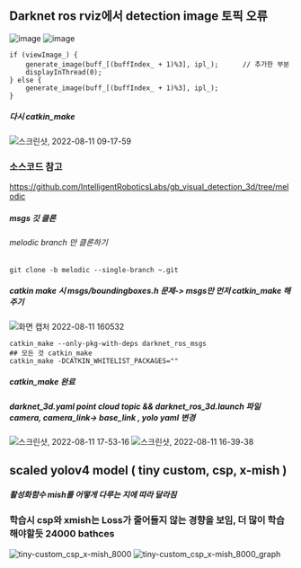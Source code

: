 ## Darknet ros rviz에서 detection image 토픽 오류
![image](https://user-images.githubusercontent.com/88171531/184043008-29af9afe-aa8b-41fd-87d1-152b6da27a92.png)
![image](https://user-images.githubusercontent.com/88171531/184043059-2dca79d0-8276-40f3-b779-b82befcd60d1.png)

```
if (viewImage_) {
    generate_image(buff_[(buffIndex_ + 1)%3], ipl_);      // 추가한 부분
    displayInThread(0);
} else {
    generate_image(buff_[(buffIndex_ + 1)%3], ipl_);
}
```
##### 다시 catkin_make
![스크린샷, 2022-08-11 09-17-59](https://user-images.githubusercontent.com/88171531/184044565-1703da95-4653-49f6-98d1-60f001f9b244.png)
### 소스코드 참고
https://github.com/IntelligentRoboticsLabs/gb_visual_detection_3d/tree/melodic
##### msgs 깃 클론
###### melodic branch 만 클론하기
```
git clone -b melodic --single-branch ~.git
```
##### catkin make 시 msgs/boundingboxes.h 문제-> msgs만 먼저 catkin_make 해주기
![화면 캡처 2022-08-11 160532](https://user-images.githubusercontent.com/88171531/184080865-a32ad1d0-242c-495f-b9ef-d9c6ef5e2e87.png)

```
catkin_make --only-pkg-with-deps darknet_ros_msgs
## 모든 것 catkin_make
catkin_make -DCATKIN_WHITELIST_PACKAGES=""
```
##### catkin_make 완료
##### darknet_3d.yaml point cloud topic && darknet_ros_3d.launch 파일 camera, camera_link-> base_link , yolo yaml 변경
![스크린샷, 2022-08-11 17-53-16](https://user-images.githubusercontent.com/88171531/184098304-aa82ab84-d7f7-440f-8fd6-248b6d2d1a24.png)
![스크린샷, 2022-08-11 16-39-38](https://user-images.githubusercontent.com/88171531/184098316-02b854ce-4dcb-4350-871d-fff93f23a05c.png)


## scaled yolov4 model ( tiny custom, csp, x-mish ) 
##### 활성화함수 mish를 어떻게 다루는 지에 따라 달라짐
### 학습시 csp와  xmish는 Loss가 줄어들지 않는 경향을 보임, 더 많이 학습해야할듯 24000 bathces 
![tiny-custom_csp_x-mish_8000](https://user-images.githubusercontent.com/88171531/184072095-20d685cf-70ea-4942-8bbc-6cc9ff438cab.png)
![tiny-custom_csp_x-mish_8000_graph](https://user-images.githubusercontent.com/88171531/184072097-2d15b343-e9f9-4fd0-8afd-189c9ac590a3.png)
